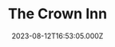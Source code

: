 ---
date: 2023-08-12T16:53:05.000Z
title: The Crown Inn
latitude: 51.989429967284714
longitude: 0.8953294559013857
category: checkin
---